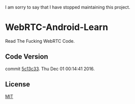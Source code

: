 I am sorry to say that I have stopped maintaining this project.

# WebRTC-Android-Learn

Read The Fucking WebRTC Code. 

## Code Version

commit [5c13c33](https://chromium.googlesource.com/external/webrtc/+/5c13c33f3073bba420c1dbd5548559d8ec59c406). Thu Dec 01 00:14:41 2016.

## License

[MIT](http://renyuzhuo.cn/MIT)


